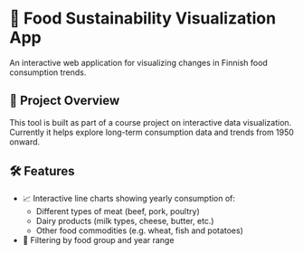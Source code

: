 # 🥦 Food Sustainability Visualization App

An interactive web application for visualizing changes in Finnish food consumption trends.

## 🌱 Project Overview

This tool is built as part of a course project on interactive data visualization. Currently it helps explore long-term consumption data and trends from 1950 onward.

## 🛠️ Features

- 📈 Interactive line charts showing yearly consumption of:
  - Different types of meat (beef, pork, poultry)
  - Dairy products (milk types, cheese, butter, etc.)
  - Other food commodities (e.g. wheat, fish and potatoes)
- 🧭 Filtering by food group and year range


